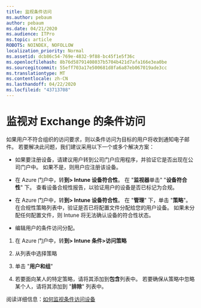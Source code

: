 ```yaml
---
title: 监视条件访问
ms.author: pebaum
author: pebaum
ms.date: 04/21/2020
ms.audience: ITPro
ms.topic: article
ROBOTS: NOINDEX, NOFOLLOW
localization_priority: Normal
ms.assetid: dcb86c54-769e-4832-9f88-bc45f1e5f36c
ms.openlocfilehash: 8b76d58791408037b5704b421d7afa166e3ea0be
ms.sourcegitcommit: 55eff703a17e500681d8fa6a87eb067019ade3cc
ms.translationtype: MT
ms.contentlocale: zh-CN
ms.lasthandoff: 04/22/2020
ms.locfileid: "43713708"
---
```

# <a name="monitoring-conditional-access-for-exchange"></a>监视对 Exchange 的条件访问

如果用户不符合组织的访问要求，则以条件访问为目标的用户将收到通知电子邮件。 若要解决此问题，我们建议采用以下一个或多个解决方案：
  
- 如果要注册设备，请建议用户转到公司门户应用程序，并验证它是否出现在公司门户中。 如果不是，则用户应注册该设备。
    
- 在 Azure 门户中，转**到\> Intune 设备符合性**。 在 "**监视器**单击" "**设备符合性**" 下。 查看设备合规性报告，以验证用户的设备是否已标记为合规。 
    
- 在 Azure 门户中，转**到\> Intune 设备符合性**。 在 "**管理**" 下，单击 "**策略**"。 在合规性策略列表中，验证是否已将配置文件分配给您的用户设备。 如果未分配任何配置文件，则 Intune 将无法确认设备的符合性状态。 
    
- 编辑用户的条件访问分配。
    
1. 在 Azure 门户中，转**到\> Intune 条件\>访问策略**
    
2. 从列表中选择策略
    
3. 单击 "**用户和组**"
    
4. 若要面向某人的特定策略，请将其添加到**包含**列表中。 若要确保从策略中忽略某个人，请将其添加到 "**排除**" 列表中。 
    
阅读详细信息：[如何监视条件访问设备](https://docs.microsoft.com/intune/conditional-access-exchange-monitor)
  

